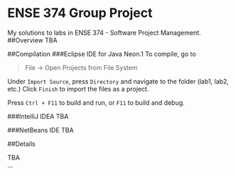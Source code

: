 # ENSE 374 Group Project
My solutions to labs in ENSE 374 - Software Project Management.
##Overview
TBA

##Compilation
###Eclipse IDE for Java Neon.1
To compile, go to
>File -> Open Projects from File System

Under `Import Source`, press `Directory` and navigate to the folder (lab1, lab2, etc.)
Click `Finish` to import the files as a project.

Press `Ctrl + F11` to build and run, or `F11` to build and debug.

###IntelliJ IDEA
TBA

###NetBeans IDE
TBA

##Details

TBA  
...